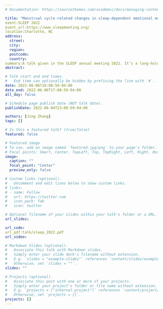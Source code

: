 ```yaml
---
# Documentation: https://sourcethemes.com/academic/docs/managing-content/

title: "Menstrual cycle-related changes in sleep-dependent emotional memory consolidation"
event:SLEEP 2022
event_url:https://www.sleepmeeting.org/
location:Charlotte, NC
address:
  street:
  city:
  region:
  postcode:
  country:
summary:A talk given in the SLEEP annual meeting 2022. It’s a long-hold belief that women during the premenstrual phase are negatively affected in terms of their emotion and cognition. This belief was used to prevent women from working and studying at universities in the past. But, does menstrual cycle actually have such a significant effect on women’s emotion and memory? Let’s hear about what science has to say.
abstract:

# Talk start and end times.
#   End time can optionally be hidden by prefixing the line with `#`.
date: 2022-06-06T16:00:59-04:00
date_end: 2022-06-06T17:00:59-04:00
all_day: false

# Schedule page publish date (NOT talk date).
publishDate: 2022-06-04T23:08:59-04:00

authors: [Jing Zhang]
tags: []

# Is this a featured talk? (true/false)
featured: false

# Featured image
# To use, add an image named `featured.jpg/png` to your page's folder. 
# Focal points: Smart, Center, TopLeft, Top, TopRight, Left, Right, BottomLeft, Bottom, BottomRight.
image:
  caption: ""
  focal_point: "Center"
  preview_only: false

# Custom links (optional).
#   Uncomment and edit lines below to show custom links.
# links:
# - name: Follow
#   url: https://twitter.com
#   icon_pack: fab
#   icon: twitter

# Optional filename of your slides within your talk's folder or a URL.
url_slides:

url_code:
url_pdf:talk/sleep_2022.pdf
url_video:

# Markdown Slides (optional).
#   Associate this talk with Markdown slides.
#   Simply enter your slide deck's filename without extension.
#   E.g. `slides = "example-slides"` references `content/slides/example-slides.md`.
#   Otherwise, set `slides = ""`.
slides: ""

# Projects (optional).
#   Associate this post with one or more of your projects.
#   Simply enter your project's folder or file name without extension.
#   E.g. `projects = ["internal-project"]` references `content/project/deep-learning/index.md`.
#   Otherwise, set `projects = []`.
projects: []
---
```

